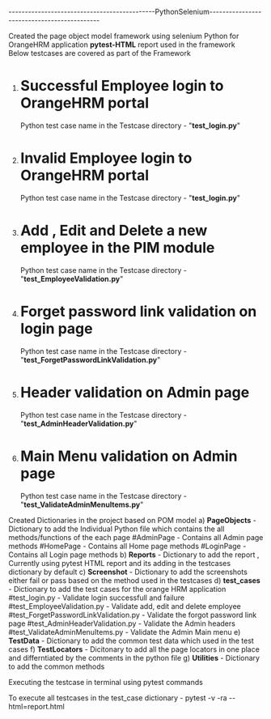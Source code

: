 ---------------------------------------------PythonSelenium--------------------------------------------

Created the page object model framework using selenium Python for OrangeHRM application
**pytest-HTML** report used in the framework  
Below testcases are covered as part of the Framework
1) # Successful Employee login to OrangeHRM portal
      Python test case name in the Testcase directory - "**test_login.py**"
2) # Invalid Employee login to OrangeHRM portal
      Python test case name in the Testcase directory - "**test_login.py**"
3) # Add , Edit and Delete a new employee in the PIM module
      Python test case name in the Testcase directory - "**test_EmployeeValidation.py**"
4) # Forget password link validation on login page
      Python test case name in the Testcase directory - "**test_ForgetPasswordLinkValidation.py**"
5) # Header validation on Admin page
      Python test case name in the Testcase directory - "**test_AdminHeaderValidation.py**"
6) # Main Menu validation on Admin page
      Python test case name in the Testcase directory - "**test_ValidateAdminMenuItems.py**"

Created Dictionaries in the project based on POM model
  a) **PageObjects**  - Dictionary to add the Individual Python file which contains the all methods/functions of the each page
        #AdminPage  - Contains all Admin page methods
        #HomePage   - Contains all Home page methods
        #LoginPage  - Contains all Login page methods
  b) **Reports**  -  Dictionary to add the report , Currently using pytest HTML report and its adding in the testcases dictionary by default
  c) **Screenshot** - Dictionary to add the screenshots either fail or pass based on the method used in the testcases
  d) **test_cases**  - Dictionary to add the test cases for the orange HRM application
        #test_login.py  - Validate login successfull and failure
        #test_EmployeeValidation.py -  Validate add, edit and delete employee
        #test_ForgetPasswordLinkValidation.py  -  Validate the forgot password link page
        #test_AdminHeaderValidation.py  -  Validate the Admin headers
        #test_ValidateAdminMenuItems.py  -  Validate the Admin Main menu
  e) **TestData** -  Dictionary to add the common test data which used in the test cases
  f) **TestLocators**  -  Dicitonary to add all the page locators in one place and differntiated by the comments in the python file
  g) **Utilities** -  Dictionary to add the common methods
  
  
Executing the testcase in terminal using pytest commands

To execute all testcases in the test_case dictionary  - pytest -v -ra --html=report.html


